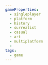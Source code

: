```yaml
---
gameProperties:
  - singleplayer
  - platform
  - history
  - surrealist
  - casual
  - art
  - multiplatform
  -  
tags:
  - game
---
```

